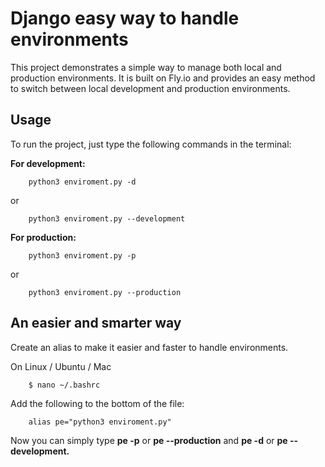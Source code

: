 # Django easy way to handle environments

This project demonstrates a simple way to manage both local and production environments. It is built on Fly.io and provides an easy method to switch between local development and production environments.

## Usage
To run the project, just type the following commands in the terminal:

**For development:**
```
    python3 enviroment.py -d
```
or
```
    python3 enviroment.py --development
```

**For production:**
```
    python3 enviroment.py -p
```
or
```
    python3 enviroment.py --production
```

## An easier and smarter way
Create an alias to make it easier and faster to handle environments.

On Linux / Ubuntu / Mac
```
    $ nano ~/.bashrc
```

Add the following to the bottom of the file:
```
    alias pe="python3 enviroment.py"
```
Now you can simply type **pe -p** or **pe --production** and **pe -d** or **pe --development.**